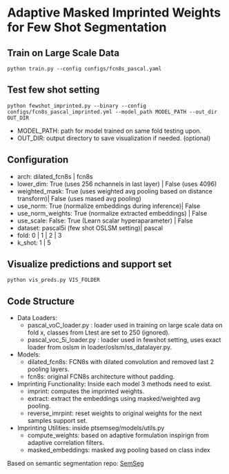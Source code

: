 
# Adaptive Masked Imprinted Weights for Few Shot Segmentation

## Train on Large Scale Data

```
python train.py --config configs/fcn8s_pascal.yaml
```

## Test few shot setting 

```
python fewshot_imprinted.py --binary --config configs/fcn8s_pascal_imprinted.yml --model_path MODEL_PATH --out_dir OUT_DIR
```
* MODEL_PATH: path for model trained on same fold testing upon.
* OUT_DIR: output directory to save visualization if needed. (optional)

## Configuration
* arch: dilated_fcn8s | fcn8s
* lower_dim: True (uses 256 nchannels in last layer) | False (uses 4096)
* weighted_mask: True (uses weighted avg pooling based on distance transform)| False (uses mased avg pooling)
* use_norm: True (normalize embeddings during inference)| False
* use_norm_weights: True (normalize extracted embeddings) | False
* use_scale: False: True (Learn scalar hyperaparameter) | False
* dataset: pascal5i (few shot OSLSM setting)| pascal
* fold: 0 | 1 | 2 | 3
* k_shot: 1 | 5

## Visualize predictions and support set
```
python vis_preds.py VIS_FOLDER
```

## Code Structure 

* Data Loaders:
  * pascal_voC_loader.py : loader used in training on large scale data on fold x, classes from Ltest are set to 250 (ignored).
  * pascal_voc_5i_loader.py : loader used in fewshot setting, uses exact loader from oslsm in loader/oslsm/ss_datalayer.py.
* Models:
  * dilated_fcn8s: FCN8s with dilated convolution and removed last 2 pooling layers.
  * fcn8s: original FCN8s architecture without padding.
* Imprinting Functionality: Inside each model 3 methods need to exist.
  * imprint: computes the imprinted weights.
  * extract: extract the embeddings using masked/weighted avg pooling.
  * reverse_imrpint: reset weights to original weights for the next samples support set.
* Imprinting Utilities: inside ptsemseg/models/utils.py
  * compute_weights: based on adaptive formulation inspirign from adaptive correlation filters.
  * masked_embeddings: masked avg pooling based on class index

Based on semantic segmentation repo:
[SemSeg](https://github.com/meetshah1995/pytorch-semseg)


